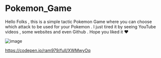 # Pokemon_Game
Hello Folks , this is a simple tactic Pokemon Game where you can choose which attack to be used for your Pokemon . I just tired it by seeing YouTube videos , some websites and even Github . Hope you liked it ❤

![image](https://user-images.githubusercontent.com/79743814/148642668-a93102da-2ffb-4361-9445-68db40c4f669.png)

https://codepen.io/ram979/full/XWMwyOq
